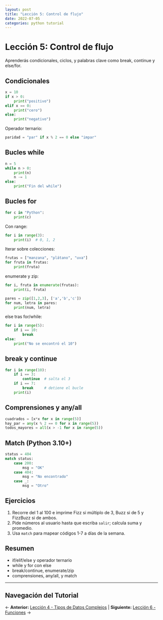 ```yaml
---
layout: post
title: "Lección 5: Control de flujo"
date: 2022-07-05
categories: python tutorial
---
```

# Lección 5: Control de flujo
Aprenderás condicionales, ciclos, y palabras clave como break, continue y else/for.
## Condicionales
```python
x = 10
if x > 0:
    print("positivo")
elif x == 0:
    print("cero")
else:
    print("negativo")
```
Operador ternario:
```python
paridad = "par" if x % 2 == 0 else "impar"
```
## Bucles while
```python
n = 5
while n > 0:
    print(n)
    n -= 1
else:
    print("Fin del while")
```
## Bucles for
```python
for c in "Python":
    print(c)
```
Con range:
```python
for i in range(3):
    print(i)  # 0, 1, 2
```
Iterar sobre colecciones:
```python
frutas = ["manzana", "plátano", "uva"]
for fruta in frutas:
    print(fruta)
```
enumerate y zip:
```python
for i, fruta in enumerate(frutas):
    print(i, fruta)

pares = zip([1,2,3], ['a','b','c'])
for num, letra in pares:
    print(num, letra)
```
else tras for/while:
```python
for i in range(5):
    if i == 10:
        break
else:
    print("No se encontró el 10")
```
## break y continue
```python
for i in range(10):
    if i == 3:
        continue  # salta el 3
    if i == 7:
        break     # detiene el bucle
    print(i)
```
## Comprensiones y any/all
```python
cuadrados = [x*x for x in range(5)]
hay_par = any(x % 2 == 0 for x in range(5))
todos_mayores = all(x > -1 for x in range(5))
```
## Match (Python 3.10+)
```python
status = 404
match status:
    case 200:
        msg = "OK"
    case 404:
        msg = "No encontrado"
    case _:
        msg = "Otro"
```
## Ejercicios
1. Recorre del 1 al 100 e imprime Fizz si múltiplo de 3, Buzz si de 5 y FizzBuzz si de ambos.
2. Pide números al usuario hasta que escriba `salir`; calcula suma y promedio.
3. Usa `match` para mapear códigos 1-7 a días de la semana.
## Resumen
- if/elif/else y operador ternario
- while y for con else
- break/continue, enumerate/zip
- comprensiones, any/all, y match

---
## Navegación del Tutorial

← **Anterior:** [Lección 4 - Tipos de Datos Complejos](4-tipos-de-datos-complejos.md) | **Siguiente:** [Lección 6 - Funciones](6-funciones.md) →
